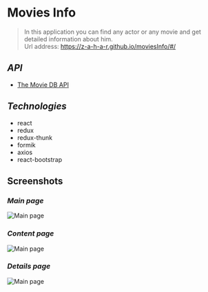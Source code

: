 # Movies Info

> In this application you can find any actor or any movie and get detailed information about him.    
> Url address: https://z-a-h-a-r.github.io/moviesInfo/#/

## *API*
* <a href="https://www.themoviedb.org/settings/api" target="_blank">The Movie DB API</a>

## *Technologies*
* react
* redux
* redux-thunk
* formik
* axios
* react-bootstrap

## Screenshots

### *Main page*
![Main page](https://i.ibb.co/PYgrNvy/1.png)

### *Content page*
![Main page](https://i.ibb.co/s95KnTg/2.png)

### *Details page*
![Main page](https://i.ibb.co/x1d3882/3.png)
